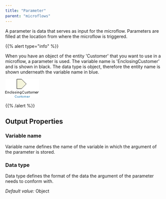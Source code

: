 ```yaml
---
title: "Parameter"
parent: "microflows"
---
```

A parameter is data that serves as input for the microflow. Parameters are filled at the location from where the microflow is triggered.

{{% alert type="info" %}}

When you have an object of the entity 'Customer' that you want to use in a microflow, a parameter is used. The variable name is 'EnclosingCustomer' and is shown in black. The data type is object, therefore the entity name is shown underneath the variable name in blue.

![](attachments/819203/917903.png)

{{% /alert %}}

## Output Properties

### Variable name

Variable name defines the name of the variable in which the argument of the parameter is stored.

### Data type

Data type defines the format of the data the argument of the parameter needs to conform with.

_Default value:_ Object
